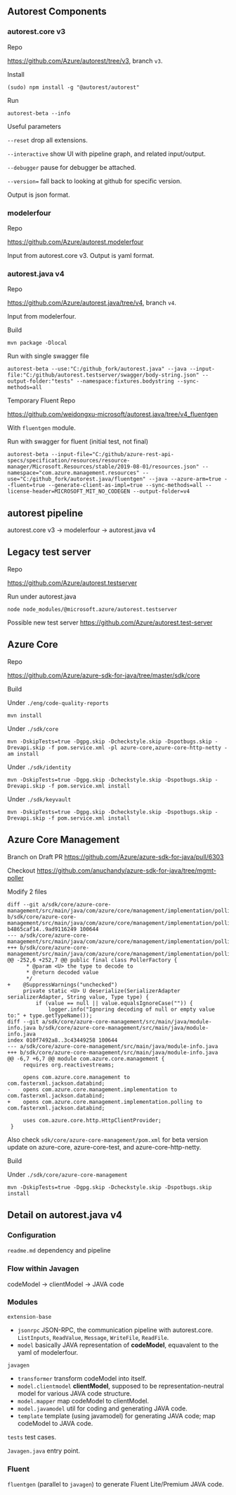 ## Autorest Components

### autorest.core v3

Repo

https://github.com/Azure/autorest/tree/v3, branch `v3`.

Install

`(sudo) npm install -g "@autorest/autorest"`

Run

`autorest-beta --info`

Useful parameters

`--reset` drop all extensions.

`--interactive` show UI with pipeline graph, and related input/output.

`--debugger` pause for debugger be attached.

`--version=` fall back to looking at github for specific version.

Output is json format.

### modelerfour

Repo

https://github.com/Azure/autorest.modelerfour

Input from autorest.core v3. Output is yaml format.

### autorest.java v4

Repo

https://github.com/Azure/autorest.java/tree/v4, branch `v4`.

Input from modelerfour.

Build

`mvn package -Dlocal`

Run with single swagger file

`autorest-beta --use:"C:/github_fork/autorest.java" --java --input-file:"C:/github/autorest.testserver/swagger/body-string.json" --output-folder:"tests" --namespace:fixtures.bodystring --sync-methods=all`

Temporary Fluent Repo

https://github.com/weidongxu-microsoft/autorest.java/tree/v4_fluentgen

With `fluentgen` module.

Run with swagger for fluent (initial test, not final)

`autorest-beta --input-file="C:/github/azure-rest-api-specs/specification/resources/resource-manager/Microsoft.Resources/stable/2019-08-01/resources.json" --namespace="com.azure.management.resources" --use="C:/github_fork/autorest.java/fluentgen" --java --azure-arm=true --fluent=true --generate-client-as-impl=true --sync-methods=all --license-header=MICROSOFT_MIT_NO_CODEGEN --output-folder=v4`

## autorest pipeline

autorest.core v3 -> modelerfour -> autorest.java v4

## Legacy test server

Repo

https://github.com/Azure/autorest.testserver

Run under autorest.java

`node node_modules/@microsoft.azure/autorest.testserver`

Possible new test server https://github.com/Azure/autorest.test-server

## Azure Core

Repo

https://github.com/Azure/azure-sdk-for-java/tree/master/sdk/core

Build

Under `./eng/code-quality-reports`

`mvn install`

Under `./sdk/core`

`mvn -DskipTests=true -Dgpg.skip -Dcheckstyle.skip -Dspotbugs.skip -Drevapi.skip -f pom.service.xml -pl azure-core,azure-core-http-netty -am install`

Under `./sdk/identity`

`mvn -DskipTests=true -Dgpg.skip -Dcheckstyle.skip -Dspotbugs.skip -Drevapi.skip -f pom.service.xml install`

Under `./sdk/keyvault`

`mvn -DskipTests=true -Dgpg.skip -Dcheckstyle.skip -Dspotbugs.skip -Drevapi.skip -f pom.service.xml install`

## Azure Core Management

Branch on Draft PR https://github.com/Azure/azure-sdk-for-java/pull/6303

Checkout https://github.com/anuchandy/azure-sdk-for-java/tree/mgmt-poller

Modify 2 files

```
diff --git a/sdk/core/azure-core-management/src/main/java/com/azure/core/management/implementation/polling/PollerFactory.java b/sdk/core/azure-core-management/src/main/java/com/azure/core/management/implementation/polling/PollerFactory.javaindex b4865caf14..9ad9116249 100644
--- a/sdk/core/azure-core-management/src/main/java/com/azure/core/management/implementation/polling/PollerFactory.java
+++ b/sdk/core/azure-core-management/src/main/java/com/azure/core/management/implementation/polling/PollerFactory.java
@@ -252,6 +252,7 @@ public final class PollerFactory {
      * @param <U> the type to decode to
      * @return decoded value
      */
+    @SuppressWarnings("unchecked")
     private static <U> U deserialize(SerializerAdapter serializerAdapter, String value, Type type) {
         if (value == null || value.equalsIgnoreCase("")) {
             logger.info("Ignoring decoding of null or empty value to:" + type.getTypeName());
diff --git a/sdk/core/azure-core-management/src/main/java/module-info.java b/sdk/core/azure-core-management/src/main/java/module-info.java
index 010f7492a8..3c43449258 100644
--- a/sdk/core/azure-core-management/src/main/java/module-info.java
+++ b/sdk/core/azure-core-management/src/main/java/module-info.java
@@ -6,7 +6,7 @@ module com.azure.core.management {
     requires org.reactivestreams;

     opens com.azure.core.management to com.fasterxml.jackson.databind;
-    opens com.azure.core.management.implementation to com.fasterxml.jackson.databind;
+    opens com.azure.core.management.implementation.polling to com.fasterxml.jackson.databind;

     uses com.azure.core.http.HttpClientProvider;
 }
```

Also check `sdk/core/azure-core-management/pom.xml` for beta version update on azure-core, azure-core-test, and azure-core-http-netty.

Build

Under `./sdk/core/azure-core-management`

`mvn -DskipTests=true -Dgpg.skip -Dcheckstyle.skip -Dspotbugs.skip install`

## Detail on autorest.java v4

### Configuration

`readme.md` dependency and pipeline

### Flow within Javagen

codeModel -> clientModel -> JAVA code

### Modules

`extension-base`
- `jsonrpc` JSON-RPC, the communication pipeline with autorest.core. `ListInputs`, `ReadValue`, `Message`, `WriteFile`, `ReadFile`.
- `model` basically JAVA representation of **codeModel**, equavalent to the yaml of modelerfour.

`javagen`
- `transformer` transform codeModel into itself.
- `model.clientmodel` **clientModel**, supposed to be representation-neutral model for various JAVA code structure.
- `model.mapper` map codeModel to clientModel.
- `model.javamodel` util for coding and generating JAVA code.
- `template` template (using javamodel) for generating JAVA code; map codeModel to JAVA code.

`tests` test cases.

`Javagen.java` entry point.

### Fluent 

`fluentgen` (parallel to `javagen`) to generate Fluent Lite/Premium JAVA code.

